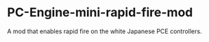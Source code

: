 # PC-Engine-mini-rapid-fire-mod
A mod that enables rapid fire on the white Japanese PCE controllers.
